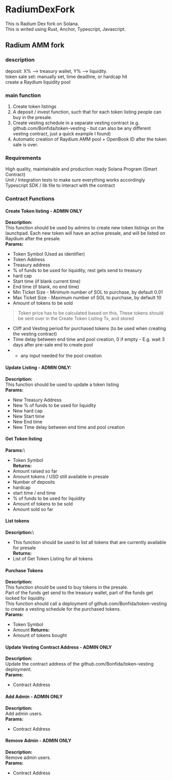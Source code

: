 # RadiumDexFork
This is Radium Dex fork on Solana.\
This is writed using Rust, Anchor, Typescript, Javascript.

## Radium AMM fork
### description
deposit: X% --> treasury wallet, Y% --> liquidity.\
token sale set: manually set, time deadline, or hardcap hit\
create a Raydium liquidity pool

### main function
1. Create token listings
2. A deposit / invest function, such that for each token listing people can buy in the presale.
3. Create vesting schedule in a separate vesting contract (e.g. github.com/Bonfida/token-vesting - but can also be any different vesting contract, just a quick example I found)
4. Automatic creation of Raydium AMM pool + OpenBook ID after the token sale is over.

### Requirements
High quality, maintainable and production ready Solana Program (Smart Contract)\
Unit / Integration tests to make sure everything works accordingly\
Typescript SDK / lib file to interact with the contract

### Contract Functions
#### Create Token listing - ADMIN ONLY
**Description:**\
This function should be used by admins to create new token listings on the launchpad. Each new token will have an active presale, and will be listed on Raydium after the presale.\
**Params:**
* Token Symbol (Used as identifier)
* Token Address
* Treasury address
* % of funds to be used for liquidity, rest gets send to treasury
* hard cap
* Start time (if blank current time)
* End time (if blank, no end time)
* Min Ticket Size - Minimum number of SOL to purchase, by default 0.01
* Max Ticket Size - Maximum number of SOL to purchase, by default 10
* Amount of tokens to be sold
> Token price has to be calculated based on this,
> These tokens should be sent over in the Create Token Listing Tx, and stored
* Cliff and Vesting period for purchased tokens (to be used when creating the vesting contract)
* Time delay between end time and pool creation, 0 if empty - E.g. wait 3 days after pre-sale end to create pool
* + any input needed for the pool creation

#### Update Listing - ADMIN ONLY:
**Description:**\
This function should be used to update a token listing\
**Params:**
* New Treasury Address
* New % of funds to be used for liquidity
* New hard cap
* New Start time
* New End time
* New Time delay between end time and pool creation

#### Get Token listing
**Params:**\
* Token Symbol\
**Returns:**
* Amount raised so far
* Amount tokens / USD still available in presale
* Number of deposits
* hardcap
* start time / end time
* % of funds to be used for liquidity
* Amount of tokens to be sold
* Amount sold so far

#### List tokens
**Description:**\
* This function should be used to list all tokens that are currently available for presale\
**Returns:**
* List of Get Token Listing for all tokens

#### Purchase Tokens
**Description:**\
This function should be used to buy tokens in the presale.\
Part of the funds get send to the treasury wallet, part of the funds get locked for liquidity.\
This function should call a deployment of github.com/Bonfida/token-vesting to create a vesting schedule for the purchased tokens.\
**Params:**
* Token Symbol
* Amount
**Returns:**
* Amount of tokens bought

#### Update Vesting Contract Address - ADMIN ONLY
**Description:**\
Update the contract address of the github.com/Bonfida/token-vesting deployment.\
**Params:**
* Contract Address

#### Add Admin - ADMIN ONLY
**Description:**\
Add admin users.\
**Params:**
* Contract Address

#### Remove Admin - ADMIN ONLY
**Description:**\
Remove admin users.\
**Params:**
* Contract Address
